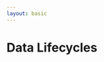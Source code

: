 ```yaml
---
layout: basic
---
```


# Data Lifecycles

<div class="w-full h-full flex justify-center items-center">
  <DataLifecyclesSvg class="w-[90%]" />
</div>

<!-- dummy only to force the click count on this slide manually -->
<div v-click="9" />

<!--
Also think about:
What data can be shipped to the client and what not?
-->
